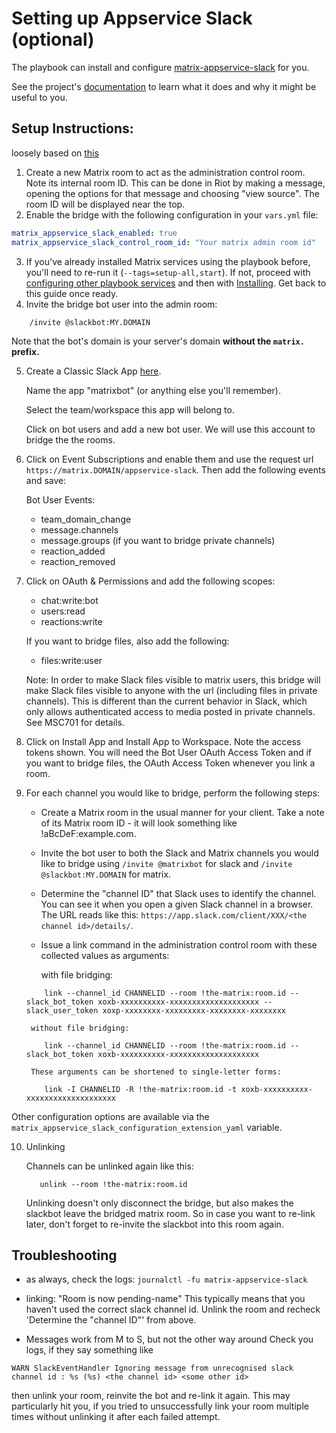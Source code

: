 # Setting up Appservice Slack (optional)

The playbook can install and configure [matrix-appservice-slack](https://github.com/matrix-org/matrix-appservice-slack) for you.

See the project's [documentation](https://github.com/matrix-org/matrix-appservice-slack/blob/master/README.md) to learn what it does and why it might be useful to you.

## Setup Instructions:

loosely based on [this](https://github.com/matrix-org/matrix-appservice-slack#Setup)

1. Create a new Matrix room to act as the administration control room. Note its internal room ID. This can
be done in Riot by making a message, opening the options for that message and choosing "view source". The
room ID will be displayed near the top.
2. Enable the bridge with the following configuration in your `vars.yml` file:

```yaml
matrix_appservice_slack_enabled: true
matrix_appservice_slack_control_room_id: "Your matrix admin room id"
```

3. If you've already installed Matrix services using the playbook before, you'll need to re-run it (`--tags=setup-all,start`). If not, proceed with [configuring other playbook services](configuring-playbook.md) and then with [Installing](installing.md). Get back to this guide once ready.
4. Invite the bridge bot user into the admin room:

```
    /invite @slackbot:MY.DOMAIN
```

Note that the bot's domain is your server's domain **without the `matrix.` prefix.**

5. Create a Classic Slack App [here](https://api.slack.com/apps?new_classic_app=1).

    Name the app "matrixbot" (or anything else you'll remember).

    Select the team/workspace this app will belong to.

    Click on bot users and add a new bot user. We will use this account to bridge the the rooms.

6. Click on Event Subscriptions and enable them and use the request url `https://matrix.DOMAIN/appservice-slack`. Then add the following events and save:

     Bot User Events:

    - team_domain_change
    - message.channels
    - message.groups (if you want to bridge private channels)
    - reaction_added
    - reaction_removed

7. Click on OAuth & Permissions and add the following scopes:

    - chat:write:bot
    - users:read
    - reactions:write

    If you want to bridge files, also add the following:

    - files:write:user

    Note: In order to make Slack files visible to matrix users, this bridge will make Slack files visible to anyone with the url (including files in private channels). This is different than the current behavior in Slack, which only allows authenticated access to media posted in private channels. See MSC701 for details.

8. Click on Install App and Install App to Workspace. Note the access tokens shown. You will need the Bot User OAuth Access Token and if you want to bridge files, the OAuth Access Token whenever you link a room.

9. For each channel you would like to bridge, perform the following steps:

    * Create a Matrix room in the usual manner for your client. Take a note of its Matrix room ID - it will look something like !aBcDeF:example.com.

    * Invite the bot user to both the Slack and Matrix channels you would like to bridge using `/invite @matrixbot` for slack and `/invite @slackbot:MY.DOMAIN` for matrix.

    * Determine the "channel ID" that Slack uses to identify the channel. You can see it when you open a given Slack channel in a browser. The URL reads like this: `https://app.slack.com/client/XXX/<the channel id>/details/`.

    * Issue a link command in the administration control room with these collected values as arguments:

        with file bridging:
    ```
        link --channel_id CHANNELID --room !the-matrix:room.id --slack_bot_token xoxb-xxxxxxxxxx-xxxxxxxxxxxxxxxxxxxx --slack_user_token xoxp-xxxxxxxx-xxxxxxxxx-xxxxxxxx-xxxxxxxx
    ```
        without file bridging:
    ```
        link --channel_id CHANNELID --room !the-matrix:room.id --slack_bot_token xoxb-xxxxxxxxxx-xxxxxxxxxxxxxxxxxxxx
    ```
        These arguments can be shortened to single-letter forms:
    ```
        link -I CHANNELID -R !the-matrix:room.id -t xoxb-xxxxxxxxxx-xxxxxxxxxxxxxxxxxxxx
    ```

Other configuration options are available via the `matrix_appservice_slack_configuration_extension_yaml` variable.

10. Unlinking

    Channels can be unlinked again like this:
    ```
       unlink --room !the-matrix:room.id
    ```

    Unlinking doesn't only disconnect the bridge, but also makes the slackbot leave the bridged matrix room. So in case you want to re-link later, don't forget to re-invite the slackbot into this room again.

## Troubleshooting

* as always, check the logs:
`journalctl -fu matrix-appservice-slack`

* linking: "Room is now pending-name"
This typically means that you haven't used the correct slack channel id. Unlink the room and recheck 'Determine the "channel ID"' from above.

* Messages work from M to S, but not the other way around
Check you logs, if they say something like

`WARN SlackEventHandler Ignoring message from unrecognised slack channel id : %s (%s) <the channel id> <some other id>`

then unlink your room, reinvite the bot and re-link it again. This may particularly hit you, if you tried to unsuccessfully link 
your room multiple times without unlinking it after each failed attempt.
